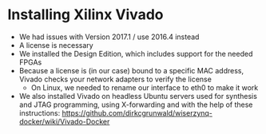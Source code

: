 # Installing Xilinx Vivado

* We had issues with Version 2017.1 / use 2016.4 instead
* A license is necessary
* We installed the Design Edition, which includes support for the needed FPGAs
* Because a license is \(in our case\) bound to a specific MAC address, Vivado checks your network adapters to verify the license
  * On Linux, we needed to rename our interface to eth0 to make it work
* We also installed Vivado on headless Ubuntu servers used for synthesis and JTAG programming, using X-forwarding and with the help of these instructions: https://github.com/dirkcgrunwald/wiserzynq-docker/wiki/Vivado-Docker



